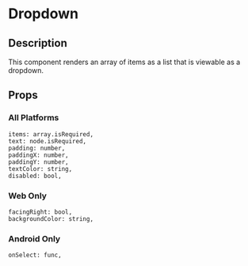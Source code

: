 # Dropdown

## Description

This component renders an array of items as a list that is viewable as a dropdown.

## Props

### All Platforms

```
items: array.isRequired,
text: node.isRequired,
padding: number,
paddingX: number,
paddingY: number,
textColor: string,
disabled: bool,
```

### Web Only

```
facingRight: bool,
backgroundColor: string,
```

### Android Only

```
onSelect: func,
```